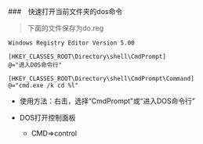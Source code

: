 
###　快速打开当前文件夹的dos命令
> 下面的文件保存为do.reg
```
Windows Registry Editor Version 5.00

[HKEY_CLASSES_ROOT\Directory\shell\CmdPrompt]
@="进入DOS命令行"

[HKEY_CLASSES_ROOT\Directory\shell\CmdPrompt\Command]
@="cmd.exe /k cd %l"
```
- 使用方法：右击，选择“CmdPrompt”或“进入DOS命令行”

- DOS打开控制面板
    - CMD=>control
    